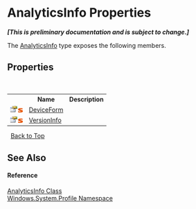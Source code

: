 # AnalyticsInfo Properties
 _**\[This is preliminary documentation and is subject to change.\]**_

The <a href="T_Windows_System_Profile_AnalyticsInfo">AnalyticsInfo</a> type exposes the following members.


## Properties
&nbsp;<table><tr><th></th><th>Name</th><th>Description</th></tr><tr><td>![Public property](media/pubproperty.gif "Public property")![Static member](media/static.gif "Static member")</td><td><a href="P_Windows_System_Profile_AnalyticsInfo_DeviceForm">DeviceForm</a></td><td /></tr><tr><td>![Public property](media/pubproperty.gif "Public property")![Static member](media/static.gif "Static member")</td><td><a href="P_Windows_System_Profile_AnalyticsInfo_VersionInfo">VersionInfo</a></td><td /></tr></table>&nbsp;
<a href="#analyticsinfo-properties">Back to Top</a>

## See Also


#### Reference
<a href="T_Windows_System_Profile_AnalyticsInfo">AnalyticsInfo Class</a><br /><a href="N_Windows_System_Profile">Windows.System.Profile Namespace</a><br />